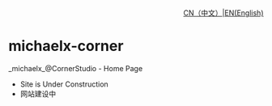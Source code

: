 <div>
  <div style="text-align:right">
    <span><a href="./zh-CN/README.md">CN（中文）</a></span>|<span><a href="./en/README.md">EN(English)</a></span>
  </div>
</div>

# michaelx-corner
\_michaelx\_@CornerStudio - Home Page

- Site is Under Construction
- 网站建设中
